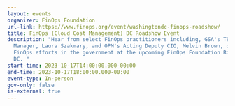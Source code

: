 ```yaml
---
layout: events
organizer: FinOps Foundation
url-link: https://www.finops.org/event/washingtondc-finops-roadshow/
title: FinOps (Cloud Cost Management) DC Roadshow Event
description: "Hear from select FinOps practitioners including, GSA's TBM Program
  Manager, Laura Szakmary, and OPM's Acting Deputy CIO, Melvin Brown, on various
  FinOps efforts in the government at the upcoming FinOps Foundation Roadshow in
  DC. "
start-time: 2023-10-17T14:00:00.000-00:00
end-time: 2023-10-17T18:00:00.000-00:00
event-type: In-person
gov-only: false
is-external: true
---
```

